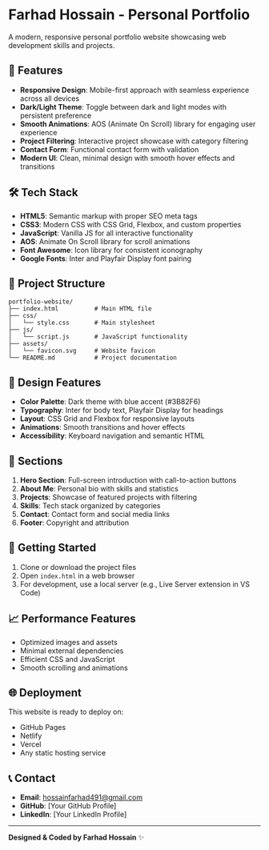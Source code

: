 # Farhad Hossain - Personal Portfolio

A modern, responsive personal portfolio website showcasing web development skills and projects.

## 🎯 Features

- **Responsive Design**: Mobile-first approach with seamless experience across all devices
- **Dark/Light Theme**: Toggle between dark and light modes with persistent preference
- **Smooth Animations**: AOS (Animate On Scroll) library for engaging user experience
- **Project Filtering**: Interactive project showcase with category filtering
- **Contact Form**: Functional contact form with validation
- **Modern UI**: Clean, minimal design with smooth hover effects and transitions

## 🛠️ Tech Stack

- **HTML5**: Semantic markup with proper SEO meta tags
- **CSS3**: Modern CSS with CSS Grid, Flexbox, and custom properties
- **JavaScript**: Vanilla JS for all interactive functionality
- **AOS**: Animate On Scroll library for scroll animations
- **Font Awesome**: Icon library for consistent iconography
- **Google Fonts**: Inter and Playfair Display font pairing

## 📁 Project Structure

```
portfolio-website/
├── index.html          # Main HTML file
├── css/
│   └── style.css       # Main stylesheet
├── js/
│   └── script.js       # JavaScript functionality
├── assets/
│   └── favicon.svg     # Website favicon
└── README.md           # Project documentation
```

## 🎨 Design Features

- **Color Palette**: Dark theme with blue accent (#3B82F6)
- **Typography**: Inter for body text, Playfair Display for headings
- **Layout**: CSS Grid and Flexbox for responsive layouts
- **Animations**: Smooth transitions and hover effects
- **Accessibility**: Keyboard navigation and semantic HTML

## 📱 Sections

1. **Hero Section**: Full-screen introduction with call-to-action buttons
2. **About Me**: Personal bio with skills and statistics
3. **Projects**: Showcase of featured projects with filtering
4. **Skills**: Tech stack organized by categories
5. **Contact**: Contact form and social media links
6. **Footer**: Copyright and attribution

## 🚀 Getting Started

1. Clone or download the project files
2. Open `index.html` in a web browser
3. For development, use a local server (e.g., Live Server extension in VS Code)

## 📈 Performance Features

- Optimized images and assets
- Minimal external dependencies
- Efficient CSS and JavaScript
- Smooth scrolling and animations

## 🌐 Deployment

This website is ready to deploy on:
- GitHub Pages
- Netlify
- Vercel
- Any static hosting service

## 📞 Contact

- **Email**: hossainfarhad491@gmail.com
- **GitHub**: [Your GitHub Profile]
- **LinkedIn**: [Your LinkedIn Profile]

---

**Designed & Coded by Farhad Hossain** ✨
